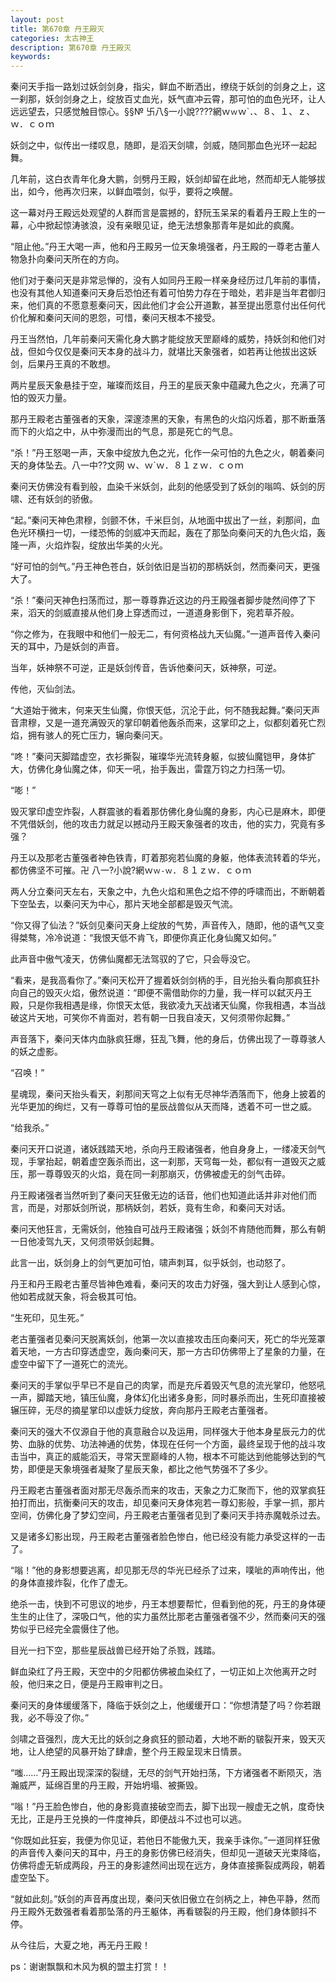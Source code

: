 ```yaml
---
layout: post
title: 第670章 丹王殿灭
categories: 太古神王
description: 第670章 丹王殿灭
keywords:
---
```


秦问天手指一路划过妖剑剑身，指尖，鲜血不断洒出，缭绕于妖剑的剑身之上，这一刹那，妖剑剑身之上，绽放百丈血光，妖气直冲云霄，那可怕的血色光环，让人远远望去，只感觉触目惊心。§§№ 卐八§一小說????網ｗ`ｗ`ｗ`．、８、１、ｚ、ｗ．ｃｏｍ

妖剑之中，似传出一缕叹息，随即，是滔天剑啸，剑威，随同那血色光环一起起舞。

几年前，这白衣青年化身大鹏，剑劈丹王殿，妖剑却留在此地，然而却无人能够拔出，如今，他再次归来，以鲜血喂剑，似乎，要将之唤醒。

这一幕对丹王殿远处观望的人群而言是震撼的，舒阮玉呆呆的看着丹王殿上生的一幕，心中掀起惊涛骇浪，没有亲眼见证，绝无法想象那青年是如此的疯魔。

“阻止他。”丹王大喝一声，他和丹王殿另一位天象境强者，丹王殿的一尊老古董人物急扑向秦问天所在的方向。

他们对于秦问天是非常忌惮的，没有人如同丹王殿一样亲身经历过几年前的事情，也没有其他人知道秦问天身后恐怕还有着可怕势力存在于暗处，若非是当年君御归来，他们真的不愿意惹秦问天，因此他们才会公开道歉，甚至提出愿意付出任何代价化解和秦问天间的恩怨，可惜，秦问天根本不接受。

丹王当然怕，几年前秦问天需化身大鹏才能绽放天罡巅峰的威势，持妖剑和他们对战，但如今仅仅是秦问天本身的战斗力，就堪比天象强者，如若再让他拔出这妖剑，后果丹王真的不敢想。

两片星辰天象悬挂于空，璀璨而炫目，丹王的星辰天象中蕴藏九色之火，充满了可怕的毁灭力量。

那丹王殿老古董强者的天象，深邃漆黑的天象，有黑色的火焰闪烁着，那不断垂落而下的火焰之中，从中弥漫而出的气息，那是死亡的气息。

“杀！”丹王怒喝一声，天象中绽放九色之光，化作一朵可怕的九色之火，朝着秦问天的身体坠去。八一中??文网  ｗ、ｗ`ｗ．８１ｚｗ．ｃｏｍ

秦问天仿佛没有看到般，血染千米妖剑，此刻的他感受到了妖剑的嗡鸣、妖剑的厉啸、还有妖剑的骄傲。

“起。”秦问天神色肃穆，剑颤不休，千米巨剑，从地面中拔出了一丝，刹那间，血色光环横扫一切，一缕恐怖的剑威冲天而起，轰在了那坠向秦问天的九色火焰，轰隆一声，火焰炸裂，绽放出华美的火光。

“好可怕的剑气。”丹王神色苍白，妖剑依旧是当初的那柄妖剑，然而秦问天，更强大了。

“杀！”秦问天神色扫荡而过，那一尊尊靠近这边的丹王殿强者脚步陡然间停了下来，滔天的剑威直接从他们身上穿透而过，一道道身影倒下，宛若草芥般。

“你之修为，在我眼中和他们一般无二，有何资格战九天仙魔。”一道声音传入秦问天的耳中，乃是妖剑的声音。

当年，妖神祭不可逆，正是妖剑传音，告诉他秦问天，妖神祭，可逆。

传他，灭仙剑法。

“大道始于微末，何来天生仙魔，你恨天低，沉沦于此，何不随我起舞。”秦问天声音肃穆，又是一道充满毁灭的掌印朝着他轰杀而来，这掌印之上，似都刻着死亡烈焰，拥有骇人的死亡压力，辗向秦问天。

“咚！”秦问天脚踏虚空，衣衫撕裂，璀璨华光流转身躯，似披仙魔铠甲，身体扩大，仿佛化身仙魔之体，仰天一吼，抬手轰出，雷霆万钧之力扫荡一切。

“嘭！”

毁灭掌印虚空炸裂，人群震骇的看着那仿佛化身仙魔的身影，内心已是麻木，即便不凭借妖剑，他的攻击力就足以撼动丹王殿天象强者的攻击，他的实力，究竟有多强？

丹王以及那老古董强者神色铁青，盯着那宛若仙魔的身躯，他体表流转着的华光，都仿佛坚不可摧。卍  八一?小說?網ｗ`ｗ-ｗ`．８１ｚｗ．ｃｏｍ

两人分立秦问天左右，天象之中，九色火焰和黑色之焰不停的呼啸而出，不断朝着下空坠去，以秦问天为中心，那片天地全部都是毁灭气流。

“你又得了仙法？”妖剑见秦问天身上绽放的气势，声音传入，随即，他的语气又变得桀骜，冷冷说道：“我恨天低不肯飞，即便你真正化身仙魔又如何。”

此声音中傲气凌天，仿佛仙魔都无法驾驭的了它，只会辱没它。

“看来，是我高看你了。”秦问天松开了握着妖剑剑柄的手，目光抬头看向那疯狂扑向自己的毁灭火焰，傲然说道：“即便不需借助你的力量，我一样可以弑灭丹王殿，只是你我相遇是缘，你恨天太低，我欲凌九天战诸天仙魔，你我相遇，本当战破这片天地，可笑你不肯面对，若有朝一日我自凌天，又何须带你起舞。”

声音落下，秦问天体内血脉疯狂爆，狂乱飞舞，他的身后，仿佛出现了一尊尊骇人的妖之虚影。

“召唤！”

星魂现，秦问天抬头看天，刹那间天穹之上似有无尽神华洒落而下，他身上披着的光华更加的绚烂，又有一尊尊可怕的星辰战兽似从天而降，透着不可一世之威。

“给我杀。”

秦问天开口说道，诸妖践踏天地，杀向丹王殿诸强者，他自身身上，一缕凌天剑气现，手掌抬起，朝着虚空轰杀而出，这一刹那，天穹每一处，都似有一道毁灭之威压，那一尊尊毁灭的火焰，竟在同一刹那崩灭，仿佛被虚无的剑气击碎。

丹王殿诸强者当然听到了秦问天狂傲无边的话音，他们也知道此话并非对他们而言，而是，对那妖剑所说，那柄妖剑，若妖，竟有生命，和秦问天对话。

秦问天他狂言，无需妖剑，他独自可战丹王殿诸强；妖剑不肯随他而舞，那么有朝一日他凌驾九天，又何须带妖剑起舞。

此言一出，妖剑身上的剑气更加可怕，啸声刺耳，似乎妖剑，也动怒了。

丹王和丹王殿老古董尽皆神色难看，秦问天的攻击力好强，强大到让人感到心惊，他如若成就天象，将会极其可怕。

“生死印，见生死。”

老古董强者见秦问天脱离妖剑，他第一次以直接攻击压向秦问天，死亡的华光笼罩着天地，一方古印穿透虚空，轰向秦问天，那一方古印仿佛带上了星象的力量，在虚空中留下了一道死亡的流光。

秦问天的手掌似乎早已不是自己的肉掌，而是充斥着毁灭气息的流光掌印，他怒吼一声，脚踏天地，镇压仙魔，身体幻化出诸多身影，同时暴杀而出，生死印直接被辗压碎，无尽的摘星掌印以虚妖力绽放，奔向那丹王殿老古董强者。

秦问天的强大不仅源自于他的真意融合以及运用，同样强大于他本身星辰元力的优势、血脉的优势、功法神通的优势，体现在任何一个方面，最终呈现于他的战斗攻击当中，真正的威能滔天，寻常天罡巅峰的人物，根本不可能达到他能够达到的气势，即便是天象境强者凝聚了星辰天象，都比之他气势强不了多少。

丹王殿老古董强者面对那无尽轰杀而来的攻击，天象之力汇聚而下，他的双掌疯狂拍打而出，抗衡秦问天的攻击，却见秦问天身体宛若一尊幻影般，手掌一抓，那片空间，仿佛化身了梦幻空间，丹王殿老古董强者见到了秦问天手持赤魔戟杀过去。

又是诸多幻影出现，丹王殿老古董强者脸色惨白，他已经没有能力承受这样的一击了。

“嗡！”他的身影想要逃离，却见那无尽的华光已经杀了过来，噗呲的声响传出，他的身体直接炸裂，化作了虚无。

绝杀一击，快到不可思议的地步，丹王本想要帮忙，但看到他的死，丹王的身体硬生生的止住了，深吸口气，他的实力虽然比那老古董强者强不少，然而秦问天的强势似乎已经完全震慑住了他。

目光一扫下空，那些星辰战兽已经开始了杀戮，践踏。

鲜血染红了丹王殿，天空中的夕阳都仿佛被血染红了，一切正如上次他离开之时般，他归来之日，便是丹王殿审判之日。

秦问天的身体缓缓落下，降临于妖剑之上，他缓缓开口：“你想清楚了吗？你若跟我，必不辱没了你。”

剑啸之音强烈，庞大无比的妖剑之身疯狂的颤动着，大地不断的皲裂开来，毁天灭地，让人绝望的风暴开始了肆虐，整个丹王殿呈现末日情景。

“嗤……”丹王殿出现深深的裂缝，无尽的剑气开始扫荡，下方诸强者不断陨灭，浩瀚威严，延绵百里的丹王殿，开始坍塌、被撕毁。

“嗡！”丹王脸色惨白，他的身影竟直接破空而去，脚下出现一艘虚无之帆，度奇快无比，正是丹王兑换的一件度神兵，即便战斗不过也可以逃。

“你既如此狂妄，我便为你见证，若他日不能傲九天，我亲手诛你。”一道同样狂傲的声音传入秦问天的耳中，丹王的身影仿佛已经消失，但却见一道破天光束降临，仿佛将虚无斩成两段，丹王的身影遽然间出现在远方，身体直接撕裂成两段，朝着虚空坠下。

“就如此刻。”妖剑的声音再度出现，秦问天依旧傲立在剑柄之上，神色平静，然而丹王殿外无数强者看着那坠落的丹王躯体，再看皲裂的丹王殿，他们身体颤抖不停。

从今往后，大夏之地，再无丹王殿！

ps：谢谢飘飘和木风为枫的盟主打赏！！
